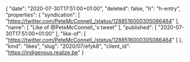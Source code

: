 {
  "date": "2020-07-30T17:51:00+01:00",
  "deleted": false,
  "h": "h-entry",
  "properties": {
    "syndication": [
      "https://twitter.com/PeteMcConnell_/status/1288516000305086464"
    ],
    "name": [
      "Like of @PeteMcConnell_'s tweet"
    ],
    "published": [
      "2020-07-30T17:51:00+01:00"
    ],
    "like-of": [
      "https://twitter.com/PeteMcConnell_/status/1288516000305086464"
    ]
  },
  "kind": "likes",
  "slug": "2020/07/efyk8",
  "client_id": "https://indigenous.realize.be"
}
